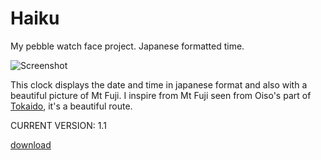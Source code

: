 Haiku
=====

My pebble watch face project. Japanese formatted time.

![Screenshot](https://raw.github.com/ivancho1707/Haiku/master/resources/src/images/screenshot.jpg "Haiku")

This clock displays the date and time in japanese format and also with a beautiful picture of Mt Fuji. I inspire from Mt Fuji seen from Oiso's part of [Tokaido][1], it's a beautiful route.

CURRENT VERSION: 1.1

[download](http://www.mypebblefaces.com/view?fID=3882&aName=ivancho1707&pageTitle=Haiku+%28Japanese+format%29&auID=3846)

[1]: http://ivn.mx/tokaido